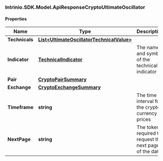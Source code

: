 ### Intrinio.SDK.Model.ApiResponseCryptoUltimateOscillator
#### Properties

Name | Type | Description | Notes
------------ | ------------- | ------------- | -------------
**Technicals** | [**List&lt;UltimateOscillatorTechnicalValue&gt;**](UltimateOscillatorTechnicalValue.md) |  | [optional] 
**Indicator** | [**TechnicalIndicator**](TechnicalIndicator.md) | The name and symbol of the technical indicator | [optional] 
**Pair** | [**CryptoPairSummary**](CryptoPairSummary.md) |  | [optional] 
**Exchange** | [**CryptoExchangeSummary**](CryptoExchangeSummary.md) |  | [optional] 
**Timeframe** | **string** | The time interval for the crypto currency prices | [optional] 
**NextPage** | **string** | The token required to request the next page of the data | [optional] 

